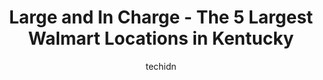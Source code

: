 ---
layout: ampstory
image: https://i0.wp.com/www.statenavi.com/wp-content/uploads/2023/05/walmart-supercenter-0-in-kentucky-1685169468.png?resize=640,853
author: techidn
featured: false
description: If you happen to be in Kentucky, USA, and looking for a massive Walmart store to fulfill your shopping needs, youre in luck! Weve compiled a list of the top five Largest Walmart locations 
title: Large and In Charge - The 5 Largest Walmart Locations in Kentucky
cover:
   title: Large and In Charge - The 5 Largest Walmart Locations in Kentucky
   subtitle: STATENAVI
   background: https://www.statenavi.com/wp-content/uploads/2023/05/walmart-supercenter-0-in-kentucky-1685169468.png

pages: 
 - layout: thirds
   top: <h1>#1 Walmart Supercenter</h1>
   bottom: "<p>This Walmart looked pretty charming on the exterior with all the windows, something you dont really see that often. However the inside wasnt really that clean. Ther</p>"
   background: https://www.statenavi.com/wp-content/uploads/2023/05/walmart-supercenter-1-in-kentucky-1685169470.png
   backgroundblur: true
 - layout: thirds
   top: <h1>#2 Walmart Supercenter</h1>
   bottom: "<p>Horrible experience long wait lines to check out service members just in their phones plenty of help bad management only registers open where self check out took 30mins t</p>"
   background: https://www.statenavi.com/wp-content/uploads/2023/05/walmart-supercenter-2-in-kentucky-1685169472.png
   cta:
      link: https://www.statenavi.com/large-and-in-charge-the-5-largest-walmart-locations-in-kentucky/
      text: Large and In Charge - The 5 Largest Walmart Locations in Kentucky
 - layout: thirds
   top: <h1>#3 Walmart Supercenter</h1>
   bottom: "<p>2350 Grey Lag Way, Lexington, KY 40509, United States</p>"
   background: https://www.statenavi.com/wp-content/uploads/2023/05/walmart-supercenter-3-in-kentucky-1685169474.jpeg
   cta:
      link: https://www.statenavi.com/large-and-in-charge-the-5-largest-walmart-locations-in-kentucky/
      text: Large and In Charge - The 5 Largest Walmart Locations in Kentucky
 - layout: thirds
   top: <h1>#4 Walmart Supercenter</h1>
   bottom: "<p>4051 Nicholasville Rd, Lexington, KY 40503, United States</p>"
   background: https://images.unsplash.com/photo-1567095761054-7a02e69e5c43?ixlib=rb-4.0.3&ixid=MnwxMjA3fDB8MHxwaG90by1wYWdlfHx8fGVufDB8fHx8&auto=format&fit=crop&w=640&h=853&q=80
   cta:
      link: https://www.statenavi.com/large-and-in-charge-the-5-largest-walmart-locations-in-kentucky/
      text: Large and In Charge - The 5 Largest Walmart Locations in Kentucky
 - layout: thirds
   top: <h1>#5 Walmart Supercenter</h1>
   bottom: "<p>500 W New Cir Rd, Lexington, KY 40511, United States</p>"
   background: https://images.unsplash.com/photo-1552083974-186346191183?ixlib=rb-4.0.3&ixid=MnwxMjA3fDB8MHxwaG90by1wYWdlfHx8fGVufDB8fHx8&auto=format&fit=crop&w=640&h=853&q=80
   cta:
      link: https://www.statenavi.com/large-and-in-charge-the-5-largest-walmart-locations-in-kentucky/
      text: Large and In Charge - The 5 Largest Walmart Locations in Kentucky
 - layout: thirds
   top: <h1>#6 Walmart Supercenter</h1>
   bottom: "<p>12981 Shelbyville Rd, Middletown, KY 40243, United States</p>"
   background: https://images.unsplash.com/photo-1531169509526-f8f1fdaa4a67?ixlib=rb-4.0.3&ixid=MnwxMjA3fDB8MHxwaG90by1wYWdlfHx8fGVufDB8fHx8&auto=format&fit=crop&w=640&h=853&q=80
   cta:
      link: https://www.statenavi.com/large-and-in-charge-the-5-largest-walmart-locations-in-kentucky/
      text: Large and In Charge - The 5 Largest Walmart Locations in Kentucky
 - layout: thirds
   top: <h1>#7 Walmart Supercenter</h1>
   bottom: "<p>820 Eastern Bypass, Richmond, KY 40475, United States</p>"
   background: https://images.unsplash.com/photo-1496096265110-f83ad7f96608?ixlib=rb-4.0.3&ixid=MnwxMjA3fDB8MHxwaG90by1wYWdlfHx8fGVufDB8fHx8&auto=format&fit=crop&w=640&h=853&q=80
   cta:
      link: https://www.statenavi.com/large-and-in-charge-the-5-largest-walmart-locations-in-kentucky/
      text: Large and In Charge - The 5 Largest Walmart Locations in Kentucky
 - layout: thirds
   middle: Continue reading...
   background: https://images.unsplash.com/photo-1518640467707-6811f4a6ab73?ixlib=rb-4.0.3&ixid=MnwxMjA3fDB8MHxwaG90by1wYWdlfHx8fGVufDB8fHx8&auto=format&fit=crop&w=640&h=853&q=80
   cta:
      link: https://www.statenavi.com/large-and-in-charge-the-5-largest-walmart-locations-in-kentucky/
      text: Large and In Charge - The 5 Largest Walmart Locations in Kentucky
      
---